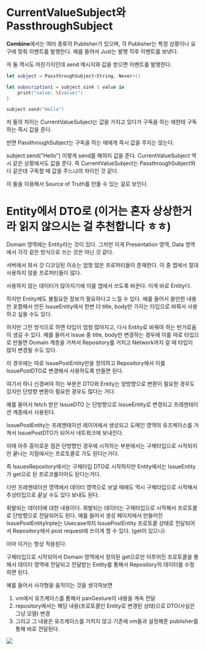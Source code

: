 # CurrentValueSubject와 PassthroughSubject
**Combine**에서는 여러 종류의 Publisher가 있으며, 각 Publisher는 특정 상황이나 요구에 맞춰 이벤트를 발행한다.
예를 들어서 Just는 발행 직후 이벤트를 보낸다.

저 둘 역시도 마찬가지인데 send 메시지와 값을 받으면 이벤트를 발행한다.
```swift
let subject = PassthroughSubject<String, Never>()

let subscription1 = subject.sink { value in
    print("value: \(value)")
}

subject.send("Hello")
```

저 둘의 차이는 CurrentValueSubject는 값을 가지고 있다가 구독을 하는 애한테 구독하는 즉시 값을 준다.

반면 PassthroughSubject는 구독을 하는 애에게 즉시 값을 주지는 않는다.

subject.send("Hello")
이렇게 send를 해야지 값을 준다.
CurrentValueSubject 역시 같은 상황에서도 값을 준다.
즉 CurrentValueSubject는 PassthroughSubject와 다 같은데 구독할 때 값을 주느냐의 차이인 것 같다.

이 둘을 이용해서 Source of Truth를 만들 수 있는 걸로 보인다.




# Entity에서 DTO로 (이거는 혼자 상상한거라 읽지 않으시는 걸 추천합니다 ㅎㅎ)
Domain 영역에는 Entity라는 것이 있다.
그치만 이게 Presentation 영역, Data 영역에서 각각 같은 방식으로 쓰는 것은 아닌 것 같다.

서버에서 와서 갓 디코딩된 이슈는 엄청 많은 프로퍼티들이 존재한다.
이 중 앱에서 절대 사용하지 않을 프로퍼티들이 많다.

사용하지 않는 데이터가 많아지기에 이를 앱에서 쓰도록 바꾼다.
이게 바로 Entity다.

하지만 Entity에도 불필요한 정보가 필요하다고 느낄 수 있다.
예를 들어서 쓸만한 내용만 포함해서 만든 IssueEntity에서
한번 더 title, body만 가지는 타입으로 바꿔서 사용하고 싶을 수도 있다.

하지만 그런 방식으로 하면 타입이 엄청 많아지고,
다시 Entity로 바꿔야 하는 번거로움이 생길 수 있다.
예를 들어서 Issue 중 title, body만 변경하는 경우에
이를 따로 타입으로 만들면 Domain 계층을 거쳐서 Repository를 거치고 Network까지 갈 때 타입이 많이 변경될 수도 있다.

이 경우에는 따로 IssuePostEntity만을 정의하고 Repository에서 이를 IssuePostDTO로 변경해서 사용하도록 만들면 된다.

여기서 하나 신경써야 하는 부분은
DTO와 Entity는 양방향으로 변환이 필요한 경우도 있지만
단방향 변환이 필요한 경우도 많다는 거다.

예를 들어서 fetch 받은 IssueDTO 는
단방향으로 IssueEntity로 변경되고 프레젠테이션 계층에서 사용된다.

IssuePostEntity는 프레젠테이션 레이어에서 생성되고
도메인 영역의 유즈케이스를 거쳐서
IssuePostDTO가 되어서 네트워크에 보내진다.

이때 아주 흥미로운 점은
단방향인 경우에
시작하는 부분에서는 구체타입으로 시작되지만
끝나는 지점에서는 프로토콜로 가도 된다는거다.

즉 IssuesRepository에서는 구체타입 DTO로 시작하지만
Entity에서는 IssueEntity가 get으로 된 프로코롤이어도 된다는거다.

다만 프레젠테이션 영역에서 데이터 영역으로 보낼 때에도 역시
구체타입으로 시작해서 추상타입으로 끝날 수도 있다 보내도 된다.

휘발되는 데이터에 대한 내용이다.
휘발되는 데이터는 구체타입으로 시작해서 프로토콜로 단방향으로 전달되어도 된다.
예를 들어서 생성 페이지에서 만들어진 IssuePostEntityInple는 Usecase까지 IssuePostEntity 프로토콜 상태로 전달되어서
Repository에서 post request에 쓰이게 할 수 있다. (get이 있으니)

아마 이거는 항상 적용된다.

구체타입으로 시작되어서 Domain 영역에서 정의된 get으로만 이루어진 프로토콜을 통해서 데이터 영역에 전달되고
전달받는 Entity를 통해서 Repository의 데이터를 수정하면 된다.

예를 들어서 사각형을 움직이는 것을 생각하보면

1. vm에서 유즈케이스를 통해서 panGesture의 내용을 계속 전달
2. repository에서는 해당 내용(프로토콜인 Entity로 변경된 상태)으로  DTO(사실은 그냥 모델) 변경
3. 그리고 그 내용은 유즈케이스를 거치지 않고 기존에 vm들과 설정해준 publisher를 통해 바로 전달된다.



![](https://i.imgur.com/i33C3ss.png)
